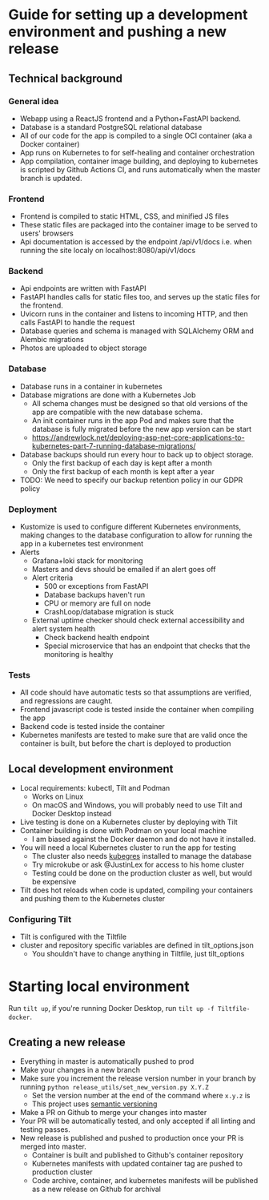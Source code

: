 # Guide for setting up a development environment and pushing a new release

## Technical background

### General idea

- Webapp using a ReactJS frontend and a Python+FastAPI backend.
- Database is a standard PostgreSQL relational database
- All of our code for the app is compiled to a single OCI container (aka a Docker container)
- App runs on Kubernetes to for self-healing and container orchestration
- App compilation, container image building, and deploying to kubernetes is scripted by Github Actions CI,
  and runs automatically when the master branch is updated.

### Frontend

- Frontend is compiled to static HTML, CSS, and minified JS files
- These static files are packaged into the container image to be served to users' browsers
- Api documentation is accessed by the endpoint /api/v1/docs i.e. when running the site localy on localhost:8080/api/v1/docs

### Backend

- Api endpoints are written with FastAPI
- FastAPI handles calls for static files too, and serves up the static files for the frontend.
- Uvicorn runs in the container and listens to incoming HTTP, and then calls FastAPI to handle the request
- Database queries and schema is managed with SQLAlchemy ORM and Alembic migrations
- Photos are uploaded to object storage

### Database

- Database runs in a container in kubernetes
- Database migrations are done with a Kubernetes Job
  - All schema changes must be designed so that old versions of the app are compatible with the new database schema.
  - An init container runs in the app Pod and makes sure that the database is fully migrated before the new app version can be start
  - https://andrewlock.net/deploying-asp-net-core-applications-to-kubernetes-part-7-running-database-migrations/
- Database backups should run every hour to back up to object storage.
  - Only the first backup of each day is kept after a month
  - Only the first backup of each month is kept after a year
- TODO: We need to specify our backup retention policy in our GDPR policy

### Deployment

- Kustomize is used to configure different Kubernetes environments,
  making changes to the database configuration to allow for running the app in a kubernetes test environment
- Alerts
  - Grafana+loki stack for monitoring
  - Masters and devs should be emailed if an alert goes off
  - Alert criteria
    - 500 or exceptions from FastAPI
    - Database backups haven't run
    - CPU or memory are full on node
    - CrashLoop/database migration is stuck
  - External uptime checker should check external accessibility and alert system health
    - Check backend health endpoint
    - Special microservice that has an endpoint that checks that the monitoring is healthy

### Tests

- All code should have automatic tests so that assumptions are verified, and regressions are caught.
- Frontend javascript code is tested inside the container when compiling the app
- Backend code is tested inside the container
- Kubernetes manifests are tested to make sure that are valid once the container is built,
  but before the chart is deployed to production

## Local development environment

- Local requirements: kubectl, Tilt and Podman
  - Works on Linux
  - On macOS and Windows, you will probably need to use Tilt and Docker Desktop instead
- Live testing is done on a Kubernetes cluster by deploying with Tilt
- Container building is done with Podman on your local machine
  - I am biased against the Docker daemon and do not have it installed.
- You will need a local Kubernetes cluster to run the app for testing
  - The cluster also needs [kubegres](https://www.kubegres.io/) installed to manage the database
  - Try microkube or ask @JustinLex for access to his home cluster
  - Testing could be done on the production cluster as well, but would be expensive
- Tilt does hot reloads when code is updated, compiling your containers and pushing them to the Kubernetes cluster

### Configuring Tilt

- Tilt is configured with the Tiltfile
- cluster and repository specific variables are defined in tilt_options.json
  - You shouldn't have to change anything in Tiltfile, just tilt_options

# Starting local environment

Run `tilt up`, if you're running Docker Desktop, run `tilt up -f Tiltfile-docker`.

## Creating a new release

- Everything in master is automatically pushed to prod
- Make your changes in a new branch
- Make sure you increment the release version number in your branch by running `python release_utils/set_new_version.py X.Y.Z`
  - Set the version number at the end of the command where `x.y.z` is
  - This project uses [semantic versioning](https://semver.org/)
- Make a PR on Github to merge your changes into master
- Your PR will be automatically tested, and only accepted if all linting and testing passes.
- New release is published and pushed to production once your PR is merged into master.
  - Container is built and published to Github's container repository
  - Kubernetes manifests with updated container tag are pushed to production cluster
  - Code archive, container, and kubernetes manifests will be published as a new release on Github for archival
